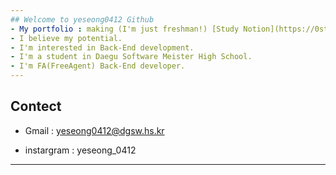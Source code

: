 ```yaml
---
## Welcome to yeseong0412 Github
- My portfolio : making (I'm just freshman!) [Study Notion](https://0start.notion.site/JavaStudy-Spring-3f0194d6cfac4d15b47228bf2b510a58)
- I believe my potential.
- I'm interested in Back-End development.
- I'm a student in Daegu Software Meister High School.
- I'm FA(FreeAgent) Back-End developer.
---
```

## Contect
- Gmail : yeseong0412@dgsw.hs.kr

- instargram : yeseong_0412

---
